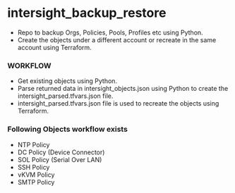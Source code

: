 # intersight_backup_restore
- Repo to backup Orgs, Policies, Pools, Profiles etc using Python.
- Create the objects under a different account or recreate in the same account using Terraform.

### WORKFLOW
- Get existing objects using Python.
- Parse returned data in intersight_objects.json using Python to create the intersight_parsed.tfvars.json file.
- intersight_parsed.tfvars.json file is used to recreate the objects using Terraform.

### Following Objects workflow exists
- NTP Policy
- DC Policy (Device Connector)
- SOL Policy (Serial Over LAN)
- SSH Policy
- vKVM Policy
- SMTP Policy
